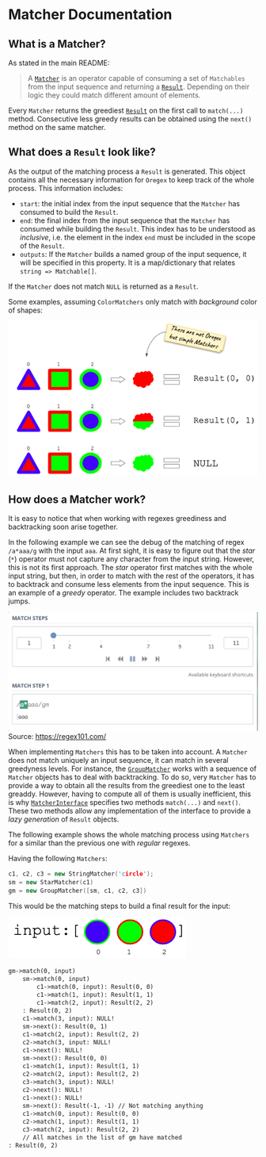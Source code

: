 # Matcher Documentation

## What is a Matcher?

As stated in the main README:

> A [`Matcher`](src/Matchers/MatcherInterface.hpp) is an operator capable of consuming a set of `Matchables` from the input sequence and returning a [`Result`](src/../../Result.hpp). Depending on their logic they could match different amount of elements.

Every `Matcher` returns the greediest [`Result`](src/Result.hpp) on the first call to `match(...)` method. Consecutive less greedy results can be obtained using the `next()` method on the same matcher.

## What does a `Result` look like?

As the output of the matching process a `Result` is generated. This object contains all the necessary information for `Oregex` to keep track of the whole process. This information includes:
- `start`: the initial index from the input sequence that the `Matcher` has consumed to build the `Result`.
- `end`: the final index from the input sequence that the `Matcher` has consumed while building the `Result`. This index has to be understood as _inclusive_, i.e. the element in the index `end` must be included in the scope of the `Result`.
- `outputs`: If the `Matcher` builds a named group of the input sequence, it will be specified in this property. It is a map/dictionary that relates `string => Matchable[]`.

If the `Matcher` does not match `NULL` is returned as a `Result`.

Some examples, assuming `ColorMatchers` only match with _background_ color of shapes:

![result-examples](../../img/result-examples.png)

## How does a Matcher work?

It is easy to notice that when working with regexes greediness and backtracking soon arise together.

In the following example we can see the debug of the matching of regex `/a*aaa/g` with the input `aaa`. At first sight, it is easy to figure out that the _star_ (`*`) operator must not capture any character from the input string. However, this is not its first approach. The _star_ operator first matches with the whole input string, but then, in order to match with the rest of the operators, it has to backtrack and consume less elements from the input sequence. This is an example of a _greedy_ operator. The example includes two backtrack jumps.

![backtrack-example](../../img/backtrack-example.gif)
Source: https://regex101.com/

When implementing `Matchers` this has to be taken into account. A `Matcher` does not match uniquely an input sequence, it can match in several greedyness levels. For instance, the [`GroupMatcher`](GroupMatcher.hpp) works with a sequence of `Matcher` objects has to deal with backtracking. To do so, very `Matcher` has to provide a way to obtain all the results from the greediest one to the least greaddy. However, having to compute all of them is usually inefficient, this is why [`MatcherInterface`](MatcherInterface.hpp) specifies two methods `match(...)` and `next()`. These two methods allow any implementation of the interface to provide a _lazy generation_ of `Result` objects.

The following example shows the whole matching process using `Matchers` for a similar than the previous one with _regular_ regexes.

Having the following `Matchers`:
```c++
c1, c2, c3 = new StringMatcher('circle');
sm = new StarMatcher(c1)
gm = new GroupMatcher([sm, c1, c2, c3])
```

This would be the matching steps to build a final result for the input:

![backtrack-input](../../img/backtrack-input.png)

```
gm->match(0, input)
    sm->match(0, input)
        c1->match(0, input): Result(0, 0)
        c1->match(1, input): Result(1, 1)
        c1->match(2, input): Result(2, 2)
    : Result(0, 2)
    c1->match(3, input): NULL!
    sm->next(): Result(0, 1)
    c1->match(2, input): Result(2, 2)
    c2->match(3, input: NULL!
    c1->next(): NULL!
    sm->next(): Result(0, 0)
    c1->match(1, input): Result(1, 1)
    c2->match(2, input): Result(2, 2)
    c3->match(3, input): NULL!
    c2->next(): NULL!
    c1->next(): NULL!
    sm->next(): Result(-1, -1) // Not matching anything
    c1->match(0, input): Result(0, 0)
    c2->match(1, input): Result(1, 1)
    c3->match(2, input): Result(2, 2)
    // All matches in the list of gm have matched
: Result(0, 2)
```
